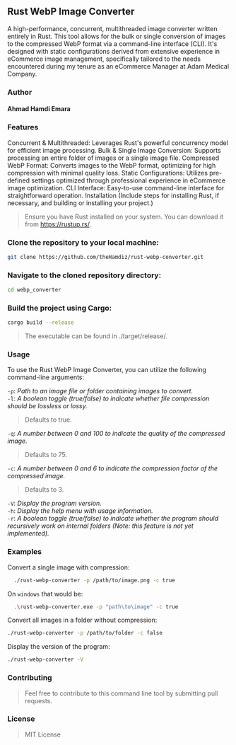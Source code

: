 ## Rust WebP Image Converter
A high-performance, concurrent, multithreaded image converter written entirely in Rust. This tool allows for the bulk or single conversion of images to the compressed WebP format via a command-line interface (CLI). It's designed with static configurations derived from extensive experience in eCommerce image management, specifically tailored to the needs encountered during my tenure as an eCommerce Manager at Adam Medical Company.

### Author
#### Ahmad Hamdi Emara

### Features
Concurrent & Multithreaded: Leverages Rust's powerful concurrency model for efficient image processing.
Bulk & Single Image Conversion: Supports processing an entire folder of images or a single image file.
Compressed WebP Format: Converts images to the WebP format, optimizing for high compression with minimal quality loss.
Static Configurations: Utilizes pre-defined settings optimized through professional experience in eCommerce image optimization.
CLI Interface: Easy-to-use command-line interface for straightforward operation.
Installation
(Include steps for installing Rust, if necessary, and building or installing your project.)

> Ensure you have Rust installed on your system. You can download it from https://rustup.rs/.

### Clone the repository to your local machine:

```sh
git clone https://github.com/theHamdiz/rust-webp-converter.git
```

### Navigate to the cloned repository directory:

```sh
cd webp_converter
```

### Build the project using Cargo:

```sh
cargo build --release
```

>The executable can be found in ./target/release/.

### Usage
To use the Rust WebP Image Converter, you can utilize the following command-line arguments:

`-p`:<PATH> *Path to an image file or folder containing images to convert.*   
`-l`:<LOSSLESS> *A boolean toggle (true/false) to indicate whether file compression should be lossless or lossy.*  
> Defaults to true.  
> 
`-q`:<QUALITY> *A number between 0 and 100 to indicate the quality of the compressed image.*  
> Defaults to 75.

`-c`:<COMPRESSIONFACTOR> *A number between 0 and 6 to indicate the compression factor of the compressed image.*  
> Defaults to 3.

`-V`:<VERSION> *Display the program version.*  
`-h`:<HELP> *Display the help menu with usage information.*  
`-r`:<RECURSIVE> *A boolean toggle (true/false) to indicate whether the program should recursively work on internal folders (Note: this feature is not yet implemented).*  

### Examples

Convert a single image with compression:

```sh
  ./rust-webp-converter -p /path/to/image.png -c true
```

On `windows` that would be:

```sh
  .\rust-webp-converter.exe -p "path\to\image" -c true
```
Convert all images in a folder without compression:

```sh
./rust-webp-converter -p /path/to/folder -c false
```

Display the version of the program:

```sh
./rust-webp-converter -V
```

### Contributing
>Feel free to contribute to this command line tool by submitting pull requests.

### License
>MIT License
